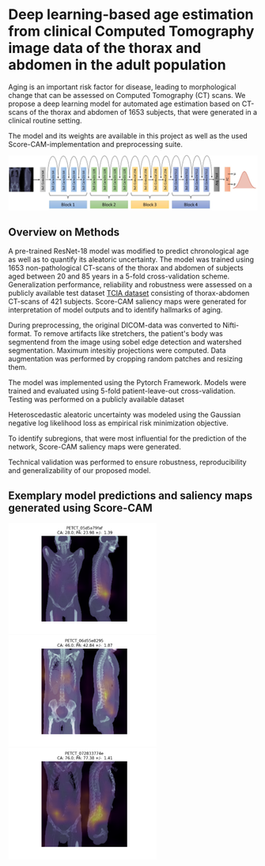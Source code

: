 # Deep learning-based age estimation from clinical Computed Tomography image data of the thorax and abdomen in the adult population

Aging is an important risk factor for disease, leading to morphological change that can be assessed on Computed Tomography (CT) scans. We propose a deep learning model for automated age estimation based on CT-scans of the thorax and abdomen of 1653 subjects, that were generated in a clinical routine setting.

The model and its weights are available in this project as well as the used Score-CAM-implementation and preprocessing suite.

![model](https://github.com/BjarneKerber/age_estimation/blob/main/images/model.jpg "Visualization of our proposed model.")

## Overview on Methods
A pre-trained ResNet-18 model was modified to predict chronological age as well as to quantify its aleatoric uncertainty. The model was trained using 1653 non-pathological CT-scans of the thorax and abdomen of subjects aged between 20 and 85 years in a 5-fold cross-validation scheme. Generalization performance, reliability and robustness were assessed on a publicly available test dataset [TCIA dataset](https://wiki.cancerimagingarchive.net/pages/viewpage.action?pageId=93258287) consisting of thorax-abdomen CT-scans of 421 subjects. Score-CAM saliency maps were generated for interpretation of model outputs and to identify hallmarks of aging.

During preprocessing, the original DICOM-data was converted to Nifti-format. To remove artifacts like stretchers, the patient's body was segmentend from the image using sobel edge detection and watershed segmentation. Maximum intesitiy projections were computed. Data augmentation was performed by cropping random patches and resizing them. 

The model was implemented using the Pytorch Framework. Models were trained and evaluated using 5-fold patient-leave-out cross-validation. Testing was performed on a publicly available dataset 

Heteroscedastic aleatoric uncertainty was modeled using the Gaussian negative log likelihood loss as empirical risk minimization objective.

To identify subregions, that were most influential for the prediction of the network, Score-CAM saliency maps were generated. 

Technical validation was performed to ensure robustness, reproducibility and generalizability of our proposed model.

## Exemplary model predictions and saliency maps generated using Score-CAM
<p float="left">
  <img src="https://github.com/BjarneKerber/age_estimation/blob/main/images/scc3.png" width="300" />
  <img src="https://github.com/BjarneKerber/age_estimation/blob/main/images/scc2.png" width="300" /> 
  <img src="https://github.com/BjarneKerber/age_estimation/blob/main/images/scc1.png" width="300" />
</p>

